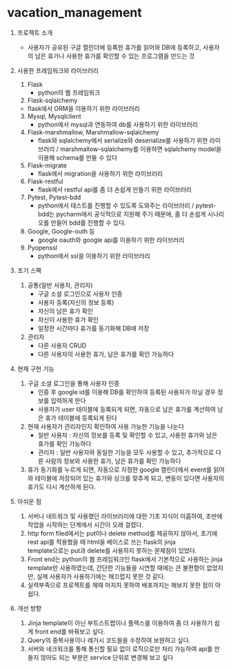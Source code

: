 # vacation_management

1)	프로젝트 소개
    - 사용자가 공유된 구글 캘린더에 등록한 휴가를 읽어와 DB에 등록하고, 
      사용자의 남은 휴가나 사용한 휴가를 확인할 수 있는 프로그램을 만드는 것

2)	사용한 프레임워크와 라이브러리
    1.	Flask
        - python의 웹 프레임워크
    2.	Flask-sqlalchemy 
       - flask에서 ORM을 이용하기 위한 라이브러리
    3.	Mysql, Mysqlclient 
        - python에서 mysql과 연동하여 db를 사용하기 위한 라이브러리
    4.	Flask-marshmallow, Marshmallow-sqlalchemy 
        - flask와 sqlalchemy에서 serialize와 deserialize를 사용하기 위한 라이브러리 / marshmallow-sqlalchemy를 이용하면 sqlalchemy model을 
          이용해 schema를 만들 수 있다
    5.	Flask-migrate 
        - flask에서 migration을 사용하기 위한 라이브러리
    6.	Flask-restful 
        - flask에서 restful api를 좀 더 손쉽게 만들기 위한 라이브러리
    7.	Pytest, Pytest-bdd 
        - python에서 테스트를 진행할 수 있도록 도와주는 라이브러리 / pytest-bdd는 pycharm에서 공식적으로 지원해
          주기 때문에, 좀 더 손쉽게 시나리오를 만들어 bdd를 진행할 수 있다.
    8.	Google, Google-outh 등 
        - google oauth와 google api를 이용하기 위한 라이브러리
    9.	Pyopenssl
        - python에서 ssl을 이용하기 위한 라이브러리

3)	초기 스팩
    1.	공통(일반 사용자, 관리자)
        - 구글 소셜 로그인으로 사용자 인증
        - 사용자 등록(자신의 정보 등록)
        - 자신의 남은 휴가 확인
        - 자신이 사용한 휴가 확인
        - 일정한 시간마다 휴가를 동기화해 DB에 저장
    2.	관리자
        - 다른 사용자 CRUD
        - 다른 사용자의 사용한 휴가, 남은 휴가를 확인 가능하다

4)	현재 구현 기능
    1.	구글 소셜 로그인을 통해 사용자 인증 
        - 인증 후 google id를 이용해 DB를 확인하여 등록된 사용자가 아닐 경우 정보를 입력하게 한다
        - 사용자가 user 테이블에 등록되게 되면, 자동으로 남은 휴가를 계산하여 남은 휴가 테이블에 등록되게 된다
    2.	현재 사용자가 관리자인지 확인하여 사용 가능한 기능을 나눈다
        - 일반 사용자 : 자신의 정보를 등록 및 확인할 수 있고, 사용한 휴가와 남은 휴가를 확인 가능하다
        - 관리자 : 일반 사용자와 동일한 기능을 모두 사용할 수 있고, 추가적으로 다른 사람의 정보와 사용한 휴가, 
                  남은 휴가를 확인 가능하다
    3.  휴가 동기화를 누르게 되면, 자동으로 지정한 google 캘린더에서 event를 읽어와 테이블에 저장되어 있는 휴가와 싱크를 맞추게 되고, 
        변동이 있다면 사용자의 휴가도 다시 계산하게 된다.

5)	아쉬운 점
    1.	서버나 네트워크 및 사용했던 라이브러리에 대한 기초 지식이 미흡하여, 초반에 작업을 시작하는 단계에서 시간이 오래 걸렸다.
    2.	http form filed에서는 put이나 delete method를 제공하지 않아서, 초기에 rest api를 적용했을 때 html을 베이스로 쓰는 flask의 jinja   
        template으로는 put과 delete를 사용하지 못하는 문제점이 있었다.
    3.	Front end는 python의 웹 프레임워크인 flask에서 기본적으로 사용하는 jinja template만 사용하였는데, 간단한 기능들을 시연할 때에는 
        큰 불편함이 없었지만, 실제 사용자가 사용하기에는 매끄럽지 못한 것 같다.
    4.	실력부족으로 프로젝트를 제때 마지치 못하여 배포까지는 해보지 못한 점이 아쉽다.

6)	개선 방향
    1.	Jinja template이 아닌 부트스트랩이나 플렉스를 이용하여 좀 더 사용하기 쉽게 front end를 바꿔보고 싶다.
    2.	Query의 중복사용이나 레거시 코드들을 수정하여 보완하고 싶다.
    3.	서버와 네크워크를 통해 통신할 필요 없이 로직으로만 처리 가능하여 api를 만들지 않아도 되는 부분은 service 단위로 변경해 보고 싶다
